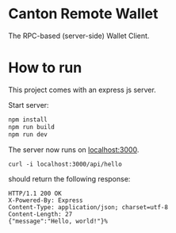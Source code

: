 # Canton Remote Wallet

The RPC-based (server-side) Wallet Client.


# How to run

This project comes with an express js server.

Start server:
```sh
npm install
npm run build
npm run dev
```

The server now runs on [localhost:3000](http://localhost:3000/).

```shell
curl -i localhost:3000/api/hello
```

should return the following response:

```angular2html
HTTP/1.1 200 OK
X-Powered-By: Express
Content-Type: application/json; charset=utf-8
Content-Length: 27
{"message":"Hello, world!"}%
```